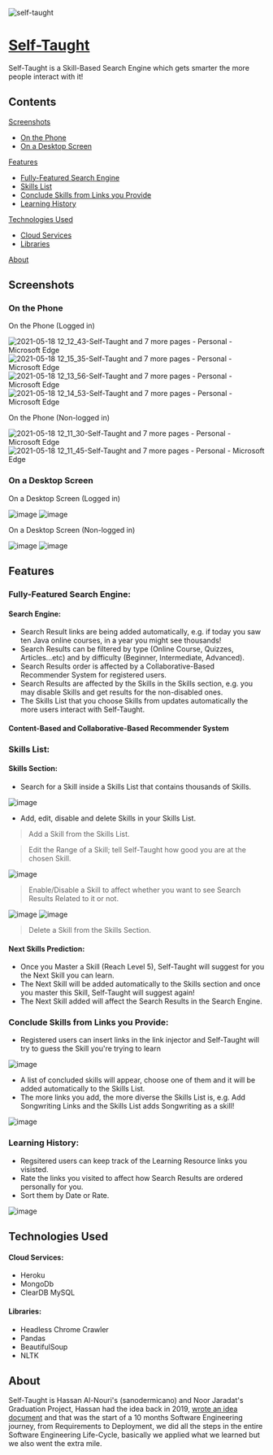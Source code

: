 ![self-taught](https://user-images.githubusercontent.com/13939081/118611100-28730900-b7c5-11eb-9d36-3666708a7ad2.png)
# [Self-Taught](http://self-taught.me/)
Self-Taught is a Skill-Based Search Engine which gets smarter the more people interact with it!

## Contents
[Screenshots](#screenshots)

- [On the Phone](#on-the-phone)
- [On a Desktop Screen](#on-a-desktop-screen)

[Features](#features)

- [Fully-Featured Search Engine](#fully-featured-search-engine)
- [Skills List](#skills-list)
- [Conclude Skills from Links you Provide](#conclude-skills-from-links-you-provide)
- [Learning History](#learning-history)

[Technologies Used](#technologies-used)

- [Cloud Services](#cloud-services)
- [Libraries](#libraries)

[About](#about)

## Screenshots
### On the Phone
On the Phone (Logged in)

![2021-05-18 12_12_43-Self-Taught and 7 more pages - Personal - Microsoft​ Edge](https://user-images.githubusercontent.com/13939081/118630288-10a48080-b7d7-11eb-99bd-b62b29685755.jpg) ![2021-05-18 12_15_35-Self-Taught and 7 more pages - Personal - Microsoft​ Edge](https://user-images.githubusercontent.com/13939081/118630196-fe2a4700-b7d6-11eb-8b46-e06415ae409f.jpg) ![2021-05-18 12_13_56-Self-Taught and 7 more pages - Personal - Microsoft​ Edge](https://user-images.githubusercontent.com/13939081/118630276-0e422680-b7d7-11eb-95ef-f9b17fe06288.jpg) ![2021-05-18 12_14_53-Self-Taught and 7 more pages - Personal - Microsoft​ Edge](https://user-images.githubusercontent.com/13939081/118630239-06828200-b7d7-11eb-9c37-cac5628d3c20.jpg)

On the Phone (Non-logged in)

![2021-05-18 12_11_30-Self-Taught and 7 more pages - Personal - Microsoft​ Edge](https://user-images.githubusercontent.com/13939081/118630619-5eb98400-b7d7-11eb-8a5f-900188d02f3a.jpg) ![2021-05-18 12_11_45-Self-Taught and 7 more pages - Personal - Microsoft​ Edge](https://user-images.githubusercontent.com/13939081/118630631-611bde00-b7d7-11eb-8e94-111e12521880.jpg)

### On a Desktop Screen

On a Desktop Screen (Logged in)

![image](https://user-images.githubusercontent.com/13939081/118629373-30877480-b7d6-11eb-9085-737c8c18cbc3.png) ![image](https://user-images.githubusercontent.com/13939081/118629610-6d536b80-b7d6-11eb-9607-e938994e3ed2.png)

On a Desktop Screen (Non-logged in)

![image](https://user-images.githubusercontent.com/13939081/118629121-f61dd780-b7d5-11eb-97ea-f157e285605c.png) ![image](https://user-images.githubusercontent.com/13939081/118629177-03d35d00-b7d6-11eb-982a-bb455c4b2af5.png)

## Features
### Fully-Featured Search Engine:
#### Search Engine:
- Search Result links are being added automatically, e.g. if today you saw ten Java online courses, in a year you might see thousands!
- Search Results can be filtered by type (Online Course, Quizzes, Articles...etc) and by difficulty (Beginner, Intermediate, Advanced).
- Search Results order is affected by a Collaborative-Based Recommender System for registered users.
- Search Results are affected by the Skills in the Skills section, e.g. you may disable Skills and get results for the non-disabled ones.
- The Skills List that you choose Skills from updates automatically the more users interact with Self-Taught.
#### Content-Based and Collaborative-Based Recommender System

### Skills List:
#### Skills Section:
- Search for a Skill inside a Skills List that contains thousands of Skills. 

![image](https://user-images.githubusercontent.com/13939081/118635770-a2fb5300-b7dc-11eb-8904-d59d046585d1.png)


- Add, edit, disable and delete Skills in your Skills List.

> Add a Skill from the Skills List.

> Edit the Range of a Skill; tell Self-Taught how good you are at the chosen Skill.

![image](https://user-images.githubusercontent.com/13939081/118635206-ff11a780-b7db-11eb-8751-b0a3a8a3c253.png)

> Enable/Disable a Skill to affect whether you want to see Search Results Related to it or not.

![image](https://user-images.githubusercontent.com/13939081/118635350-26687480-b7dc-11eb-9702-f9a379a5d5d2.png) ![image](https://user-images.githubusercontent.com/13939081/118635380-2f594600-b7dc-11eb-8ed6-8390e81c1b88.png)

> Delete a Skill from the Skills Section.


#### Next Skills Prediction:
- Once you Master a Skill (Reach Level 5), Self-Taught will suggest for you the Next Skill you can learn.
- The Next Skill will be added automatically to the Skills section and once you master this Skill, Self-Taught will suggest again!
- The Next Skill added will affect the Search Results in the Search Engine.

### Conclude Skills from Links you Provide:
- Registered users can insert links in the link injector and Self-Taught will try to guess the Skill you're trying to learn

![image](https://user-images.githubusercontent.com/13939081/118631533-41d18080-b7d8-11eb-9124-d740f9c928a2.png)

- A list of concluded skills will appear, choose one of them and it will be added automatically to the Skills List.
- The more links you add, the more diverse the Skills List is, e.g. Add Songwriting Links and the Skills List adds Songwriting as a skill!

![image](https://user-images.githubusercontent.com/13939081/118632046-b99fab00-b7d8-11eb-8285-11f37ca25c5f.png)

### Learning History:
- Regsitered users can keep track of the Learning Resource links you visisted.
- Rate the links you visited to affect how Search Results are ordered personally for you.
- Sort them by Date or Rate.

![image](https://user-images.githubusercontent.com/13939081/118633857-983fbe80-b7da-11eb-89f1-e5292e00ad45.png)


## Technologies Used
#### Cloud Services:
- Heroku
- MongoDb
- ClearDB MySQL

#### Libraries:
- Headless Chrome Crawler
- Pandas
- BeautifulSoup
- NLTK

## About
Self-Taught is Hassan Al-Nouri's (sanodermicano) and Noor Jaradat's Graduation Project, Hassan had the idea back in 2019, [wrote an idea document](https://docs.google.com/document/d/10f1fuN0AOXHndaimc8v4jRIaSGa3DJQ2wlghcB0si28/edit?usp=sharing) and that was the start of a 10 months Software Engineering journey, from Requirements to Deployment, we did all the steps in the entire Software Engineering Life-Cycle, basically we applied what we learned but we also went the extra mile.

